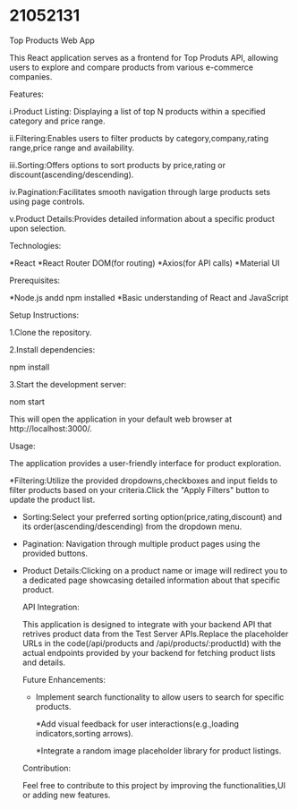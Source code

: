 # 21052131
Top Products Web App

This React application serves as a frontend for Top Produts API, allowing users to explore and compare products from various e-commerce companies.

Features:

i.Product Listing: Displaying a list of top N products within a specified category and price range.

ii.Filtering:Enables users to filter products by category,company,rating range,price range and availability.

iii.Sorting:Offers options to sort products by price,rating or discount(ascending/descending).

iv.Pagination:Facilitates smooth navigation through large products sets using page controls.

v.Product Details:Provides detailed information about a specific product upon selection.

Technologies:

*React
*React Router DOM(for routing)
*Axios(for API calls)
*Material UI

Prerequisites:

*Node.js andd npm installed
*Basic understanding of React and JavaScript

Setup Instructions:

1.Clone the repository.

2.Install dependencies:

npm install

3.Start the development server:

nom start

This will open the application in your default web browser at http://localhost:3000/.

Usage:

The application provides a user-friendly interface for product exploration.

*Filtering:Utilize the provided dropdowns,checkboxes and input fields to filter products based on your criteria.Click the "Apply Filters" button to update the product list.

* Sorting:Select your preferred sorting option(price,rating,discount) and its order(ascending/descending) from the dropdown menu.

* Pagination: Navigation through multiple product pages using the provided buttons.

* Product Details:Clicking on a product name or image will redirect you to a dedicated   page showcasing detailed information about that specific product.

  API Integration:

  This application is designed to integrate with your backend API that retrives 
  product data from the Test Server APIs.Replace the placeholder URLs in the 
  code(/api/products and /api/products/:productId) with the actual endpoints provided 
  by your backend for fetching product lists and details.

  Future Enhancements:

  * Implement search functionality to allow users to search for specific products.

    *Add visual feedback for user interactions(e.g.,loading indicators,sorting arrows).

    *Integrate a random image placeholder library for product listings.

  Contribution:

    Feel free to contribute to this project by improving the functionalities,UI or 
    adding new features.


